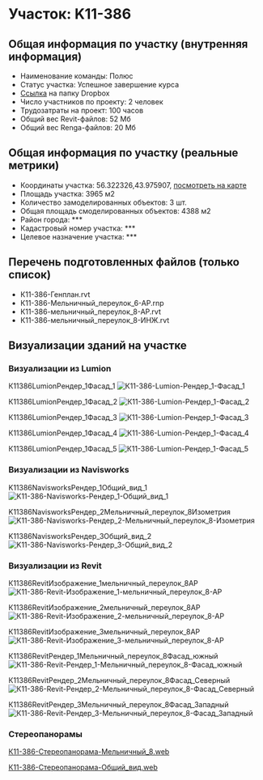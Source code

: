 # Участок: K11-386
## Общая информация по участку (внутренняя информация)
+ Наименование команды: Полюс
+ Статус участка: Успешное завершение курса
+ [Ссылка](https://www.dropbox.com/sh/wvvgv1nw1iqred9/AACbqaaFjLUuci-0yNImmxsHa/K11_386?dl=0) на папку Dropbox
+ Число участников по проекту: 2 человек
+ Трудозатраты на проект: 100 часов
+ Общий вес Revit-файлов: 52 Мб
+ Общий вес Renga-файлов: 20 Мб
## Общая информация по участку (реальные метрики)
+ Координаты участка: 56.322326,43.975907, [посмотреть на карте](yandex.ru/maps/47/nizhny-novgorod/?ll=56.322326%2C43.975907&z=19)
+ Площадь участка: 3965 м2
+ Количество замоделированных объектов: 3 шт.
+ Общая площадь смоделированных объектов: 4388 м2
+ Район города: *** 
+ Кадастровый номер участка: *** 
+ Целевое назначение участка: *** 
## Перечень подготовленных файлов (только список)
+ К11-386-Генплан.rvt
+ К11-386-Мельничный_переулок_6-АР.rnp
+ К11-386-мельничный_переулок_8-АР.rvt
+ К11-386-мельничный_переулок_8-ИНЖ.rvt
## Визуализации зданий на участке
### Визуализации из Lumion
К11386LumionРендер_1Фасад_1
![К11-386-Lumion-Рендер_1-Фасад_1](/Images/K11_386/К11-386-Lumion-Рендер_1-Фасад_1_Compressed.jpg)

К11386LumionРендер_1Фасад_2
![К11-386-Lumion-Рендер_1-Фасад_2](/Images/K11_386/К11-386-Lumion-Рендер_1-Фасад_2_Compressed.jpg)

К11386LumionРендер_1Фасад_3
![К11-386-Lumion-Рендер_1-Фасад_3](/Images/K11_386/К11-386-Lumion-Рендер_1-Фасад_3_Compressed.jpg)

К11386LumionРендер_1Фасад_4
![К11-386-Lumion-Рендер_1-Фасад_4](/Images/K11_386/К11-386-Lumion-Рендер_1-Фасад_4_Compressed.jpg)

К11386LumionРендер_1Фасад_5
![К11-386-Lumion-Рендер_1-Фасад_5](/Images/K11_386/К11-386-Lumion-Рендер_1-Фасад_5_Compressed.jpg)

### Визуализации из Navisworks
K11386NavisworksРендер_1Общий_вид_1
![K11-386-Navisworks-Рендер_1-Общий_вид_1](/Images/K11_386/K11-386-Navisworks-Рендер_1-Общий_вид_1_Compressed.jpg)

K11386NavisworksРендер_2Мельничный_переулок_8Изометрия
![K11-386-Navisworks-Рендер_2-Мельничный_переулок_8-Изометрия](/Images/K11_386/K11-386-Navisworks-Рендер_2-Мельничный_переулок_8-Изометрия_Compressed.jpg)

K11386NavisworksРендер_3Общий_вид_2
![K11-386-Navisworks-Рендер_3-Общий_вид_2](/Images/K11_386/K11-386-Navisworks-Рендер_3-Общий_вид_2_Compressed.jpg)

### Визуализации из Revit
К11386RevitИзображение_1мельничный_переулок_8АР
![К11-386-Revit-Изображение_1-мельничный_переулок_8-АР](/Images/K11_386/К11-386-Revit-Изображение_1-мельничный_переулок_8-АР_Compressed.jpg)

К11386RevitИзображение_2мельничный_переулок_8АР
![К11-386-Revit-Изображение_2-мельничный_переулок_8-АР](/Images/K11_386/К11-386-Revit-Изображение_2-мельничный_переулок_8-АР_Compressed.jpg)

К11386RevitИзображение_3мельничный_переулок_8АР
![К11-386-Revit-Изображение_3-мельничный_переулок_8-АР](/Images/K11_386/К11-386-Revit-Изображение_3-мельничный_переулок_8-АР_Compressed.jpg)

К11386RevitРендер_1Мельничный_переулок_8Фасад_южный
![К11-386-Revit-Рендер_1-Мельничный_переулок_8-Фасад_южный](/Images/K11_386/К11-386-Revit-Рендер_1-Мельничный_переулок_8-Фасад_южный_Compressed.jpg)

К11386RevitРендер_2Мельничный_переулок_8Фасад_Северный
![К11-386-Revit-Рендер_2-Мельничный_переулок_8-Фасад_Северный](/Images/K11_386/К11-386-Revit-Рендер_2-Мельничный_переулок_8-Фасад_Северный_Compressed.jpg)

К11386RevitРендер_3Мельничный_переулок_8Фасад_Западный
![К11-386-Revit-Рендер_3-Мельничный_переулок_8-Фасад_Западный](/Images/K11_386/К11-386-Revit-Рендер_3-Мельничный_переулок_8-Фасад_Западный_Compressed.jpg)

### Стереопанорамы
[К11-386-Стереопанорама-Мельничный_8.web](https://pano.autodesk.com/pano.html?mono=jpgs/05ce6deb-8701-4c14-88d6-b3b80018d5d3&version=2)

[К11-386-Стереопанорама-Общий_вид.web](https://pano.autodesk.com/pano.html?url=jpgs/a9e5599a-b7d4-4407-8d40-e25fef8e2e1b&version=2)

